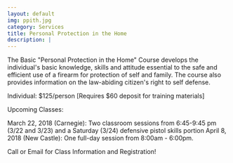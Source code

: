 ```yaml
---
layout: default
img: ppith.jpg
category: Services
title: Personal Protection in the Home
description: |
---
```

The Basic "Personal Protection in the Home" Course develops the individual's basic knowledge, skills and attitude essential to the safe and efficient use of a firearm for protection of self and family. The course also provides information on the law-abiding citizen's right to self defense.


Individual: $125/person [Requires $60 deposit for training materials]

Upcoming Classes:

March 22, 2018 (Carnegie): Two classroom sessions from 6:45-9:45 pm (3/22 and 3/23) and a Saturday (3/24) defensive pistol skills portion 
April 8, 2018 (New Castle):  One full-day session from 8:00am - 6:00pm.

Call or Email for Class Information and Registration!

